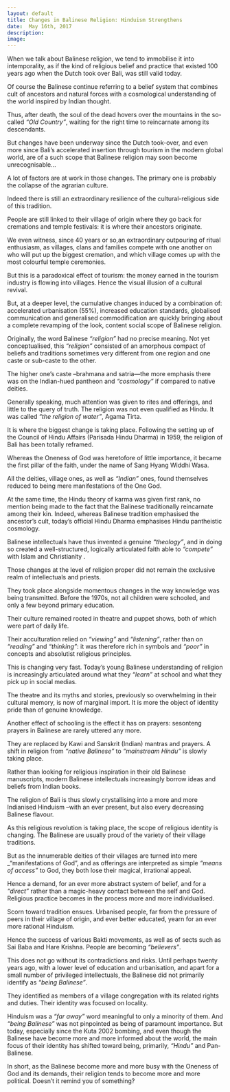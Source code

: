 ```yaml
---
layout: default
title: Changes in Balinese Religion: Hinduism Strengthens
date:  May 16th, 2017
description:
image:
---
```

When we talk about Balinese religion, we tend to immobilise it into intemporality, as if the kind of religious belief and practice that existed 100 years ago when the Dutch took over Bali, was still valid today.

Of course the Balinese continue referring to a belief system that combines cult of ancestors and natural forces with a cosmological understanding of the world inspired by Indian thought.

Thus, after death, the soul of the dead hovers over the mountains in the so-called _“Old Country”_, waiting for the right time to reincarnate among its descendants.

But changes have been underway since the Dutch took-over, and even more since Bali’s accelerated insertion through tourism in the modern global world, are of a such scope that Balinese religion may soon become unrecognisable…

A lot of factors are at work in those changes. The primary one is probably the collapse of the agrarian culture.

Indeed there is still an extraordinary resilience of the cultural-religious side of this tradition.

People are still linked to their village of origin where they go back for cremations and temple festivals: it is where their ancestors originate.

We even witness, since 40 years or so,an extraordinary outpouring of ritual enthusiasm, as villages, clans and families compete with one another on who will put up the biggest cremation, and which village comes up with the most colourful temple ceremonies.

But this is a paradoxical effect of tourism: the money earned in the tourism industry is flowing into villages. Hence the visual illusion of a cultural revival.

But, at a deeper level, the cumulative changes induced by a combination of: accelerated urbanisation (55%), increased education standards, globalised communication and generalised commodification are quickly bringing about a complete revamping of the look, content social scope of Balinese religion.

Originally, the word Balinese _“religion”_ had no precise meaning. Not yet conceptualised, this _“religion”_ consisted of an amorphous compact of beliefs and traditions sometimes very different from one region and one caste or sub-caste to the other.

The higher one’s caste –brahmana and satria—the more emphasis there was on the Indian-hued pantheon and _“cosmology”_ if compared to native deities.

Generally speaking, much attention was given to rites and offerings, and little to the query of truth. The religion was not even qualified as Hindu. It was called _“the religion of water”_, Agama Tirta.

It is where the biggest change is taking place. Following the setting up of the Council of Hindu Affairs (Parisada Hindu Dharma) in 1959, the religion of Bali has been totally reframed.

Whereas the Oneness of God was heretofore of little importance, it became the first pillar of the faith, under the name of Sang Hyang Widdhi Wasa.

All the deities, village ones, as well as _“Indian”_ ones, found themselves reduced to being mere manifestations of the One God.

At the same time, the Hindu theory of karma was given first rank, no mention being made to the fact that the Balinese traditionally reincarnate among their kin. Indeed, whereas Balinese tradition emphasised the ancestor’s cult, today’s official Hindu Dharma emphasises Hindu pantheistic cosmology.

Balinese intellectuals have thus invented a genuine _“theology”_, and in doing so created a well-structured, logically articulated faith able to _“compete”_ with Islam and Christianity .

Those changes at the level of religion proper did not remain the exclusive realm of intellectuals and priests.

They took place alongside momentous changes in the way knowledge was being transmitted. Before the 1970s, not all children were schooled, and only a few beyond primary education.

Their culture remained rooted in theatre and puppet shows, both of which were part of daily life.

Their acculturation relied on _“viewing”_ and _“listening”_, rather than on _“reading”_ and _“thinking”_: it was therefore rich in symbols and _“poor”_ in concepts and absolutist religious principles.

This is changing very fast. Today’s young Balinese understanding of religion is increasingly articulated around what they _“learn”_ at school and what they pick up in social medias.

The theatre and its myths and stories, previously so overwhelming in their cultural memory, is now of marginal import. It is more the object of identity pride than of genuine knowledge.

Another effect of schooling is the effect it has on prayers: sesonteng prayers in Balinese are rarely uttered any more.

They are replaced by Kawi and Sanskrit (Indian) mantras and prayers. A shift in religion from _“native Balinese”_ to _“mainstream Hindu”_ is slowly taking place.

Rather than looking for religious inspiration in their old Balinese manuscripts, modern Balinese intellectuals increasingly borrow ideas and beliefs from Indian books.

The religion of Bali is thus slowly crystallising into a more and more Indianised Hinduism –with an ever present, but also every decreasing Balinese flavour.

As this religious revolution is taking place, the scope of religious identity is changing. The Balinese are usually proud of the variety of their village traditions.

But as the innumerable deities of their villages are turned into mere _“manifestations of God”, and as offerings are interpreted as simple _“means of access”_ to God, they both lose their magical, irrational appeal.

Hence a demand, for an ever more abstract system of belief, and for a _“direct”_ rather than a magic-heavy contact between the self and God. Religious practice becomes in the process more and more individualised.

Scorn toward tradition ensues. Urbanised people, far from the pressure of peers in their village of origin, and ever better educated, yearn for an ever more rational Hinduism.

Hence the success of various Bakti movements, as well as of sects such as Sai Baba and Hare Krishna. People are becoming _“believers”_.

This does not go without its contradictions and risks. Until perhaps twenty years ago, with a lower level of education and urbanisation, and apart for a small number of privileged intellectuals, the Balinese did not primarily identify as _“being Balinese”_.

They identified as members of a village congregation with its related rights and duties. Their identity was focused on locality.

Hinduism was a _“far away”_ word meaningful to only a minority of them. And _“being Balinese”_ was not pinpointed as being of paramount importance. But today, especially since the Kuta 2002 bombing, and even though the Balinese have become more and more informed about the world, the main focus of their identity has shifted toward being, primarily, _“Hindu”_ and Pan-Balinese.

In short, as the Balinese become more and more busy with the Oneness of God and its demands, their religion tends to become more and more political. Doesn’t it remind you of something?
